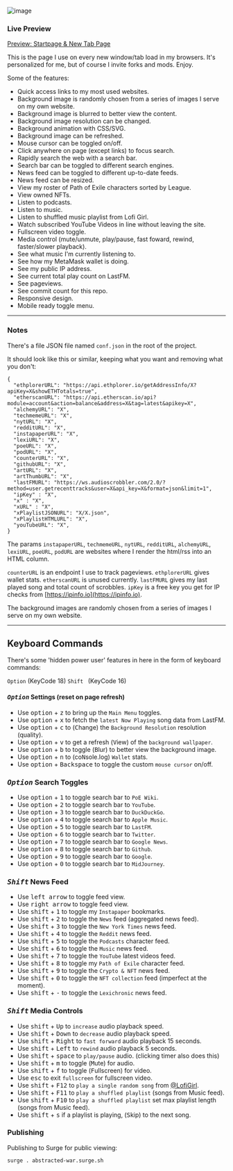 ![image](https://user-images.githubusercontent.com/899183/218527249-4ac6aa50-e1bc-4bde-b072-96a5306eea1b.png)

### Live Preview

[Preview: Startpage & New Tab Page](https://abstracted-war.surge.sh/)

This is the page I use on every new window/tab load in my browsers. It's personalized for me, but of course I invite forks and mods. Enjoy.

Some of the features:
* Quick access links to my most used websites.
* Background image is randomly chosen from a series of images I serve on my own website.
* Background image is blurred to better view the content.
* Background image resolution can be changed.
* Background animation with CSS/SVG.
* Background image can be refreshed.
* Mouse cursor can be toggled on/off.
* Click anywhere on page (except links) to focus search.
* Rapidly search the web with a search bar.
* Search bar can be toggled to different search engines.
* News feed can be toggled to different up-to-date feeds.
* News feed can be resized.
* View my roster of Path of Exile characters sorted by League.
* View owned NFTs.
* Listen to podcasts.
* Listen to music.
* Listen to shuffled music playlist from Lofi Girl.
* Watch subscribed YouTube Videos in line without leaving the site.
* Fullscreen video toggle.
* Media control (mute/unmute, play/pause, fast foward, rewind, faster/slower playback).
* See what music I'm currently listening to.
* See how my MetaMask wallet is doing.
* See my public IP address.
* See current total play count on LastFM.
* See pageviews.
* See commit count for this repo.
* Responsive design.
* Mobile ready toggle menu.

---

### Notes

There's a file JSON file named `conf.json` in the root of the project.

It should look like this or similar, keeping what you want and removing what you don't:

```
{
  "ethplorerURL": "https://api.ethplorer.io/getAddressInfo/X?apiKey=X&showETHTotals=true",
  "etherscanURL": "https://api.etherscan.io/api?module=account&action=balance&address=X&tag=latest&apikey=X",
  "alchemyURL": "X",
  "techmemeURL": "X",
  "nytURL": "X",
  "redditURL": "X",
  "instapaperURL": "X",
  "lexiURL": "X",
  "poeURL": "X",
  "podURL": "X",
  "counterURL": "X",
  "githubURL": "X",
  "artURL": "X",
  "artThumbURL": "X",
  "lastFMURL": "https://ws.audioscrobbler.com/2.0/?method=user.getrecenttracks&user=X&api_key=X&format=json&limit=1",
  "ipKey" : "X",
  "x" : "X",
  "xURL" : "X",
  "xPlaylistJSONURL": "X/X.json",
  "xPlaylistHTMLURL": "X",
  "youTubeURL": "X",
}
```

The params `instapaperURL`, `techmemeURL`, `nytURL`, `redditURL`, `alchemyURL`, `lexiURL`, `poeURL`, `podURL` are websites where I render the html/rss into an HTML column.

`counterURL` is an endpoint I use to track pageviews. `ethplorerURL` gives wallet stats. `etherscanURL` is unused currently. `lastFMURL` gives my last played song and total count of scrobbles. `ipKey` is a free key you get for IP checks from [https://ipinfo.io](https://ipinfo.io).

The background images are randomly chosen from a series of images I serve on my own website.

---

## Keyboard Commands

There's some 'hidden power user' features in here in the form of keyboard commands:

`Option` (KeyCode 18)
`Shift `  (KeyCode 16)

#### *<kbd>Option</kbd>* Settings (reset on page refresh)
- Use <kbd>option</kbd> + <kbd>z</kbd> to bring up the `Main Menu` toggles.
- Use <kbd>option</kbd> + <kbd>x</kbd> to fetch the `latest Now Playing` song data from LastFM.
- Use <kbd>option</kbd> + <kbd>c</kbd> to (<kbd>C</kbd>hange) the `Background Resolution` resolution (quality).
- Use <kbd>option</kbd> + <kbd>v</kbd> to get a refresh (<kbd>V</kbd>iew) of the `background wallpaper`.
- Use <kbd>option</kbd> + <kbd>b</kbd> to toggle (<kbd>B</kbd>lur) to better view the background image.
- Use <kbd>option</kbd> + <kbd>n</kbd> to (co<kbd>N</kbd>sole.log) `Wallet` stats.
- Use <kbd>option</kbd> + <kbd>Backspace</kbd> to toggle the custom `mouse cursor` on/off.

### *<kbd>Option</kbd>* Search Toggles
- Use <kbd>option</kbd> + <kbd>1</kbd> to toggle search bar to `PoE Wiki`.
- Use <kbd>option</kbd> + <kbd>2</kbd> to toggle search bar to `YouTube`.
- Use <kbd>option</kbd> + <kbd>3</kbd> to toggle search bar to `DuckDuckGo`.
- Use <kbd>option</kbd> + <kbd>4</kbd> to toggle search bar to `Apple Music`.
- Use <kbd>option</kbd> + <kbd>5</kbd> to toggle search bar to `LastFM`.
- Use <kbd>option</kbd> + <kbd>6</kbd> to toggle search bar to `Twitter`.
- Use <kbd>option</kbd> + <kbd>7</kbd> to toggle search bar to `Google News`.
- Use <kbd>option</kbd> + <kbd>8</kbd> to toggle search bar to `Github`.
- Use <kbd>option</kbd> + <kbd>9</kbd> to toggle search bar to `Google`.
- Use <kbd>option</kbd> + <kbd>0</kbd> to toggle search bar to `MidJourney`.

### *<kbd>Shift</kbd>* News Feed
- Use <kbd>left arrow</kbd> to toggle feed view.
- Use <kbd>right arrow</kbd> to toggle feed view.
- Use <kbd>shift</kbd> + <kbd>1</kbd> to toggle my `Instapaper` bookmarks.
- Use <kbd>shift</kbd> + <kbd>2</kbd> to toggle the `News` feed (aggregated news feed).
- Use <kbd>shift</kbd> + <kbd>3</kbd> to toggle the `New York Times` news feed.
- Use <kbd>shift</kbd> + <kbd>4</kbd> to toggle the `Reddit` news feed.
- Use <kbd>shift</kbd> + <kbd>5</kbd> to toggle the `Podcasts` character feed.
- Use <kbd>shift</kbd> + <kbd>6</kbd> to toggle the `Music` news feed.
- Use <kbd>shift</kbd> + <kbd>7</kbd> to toggle the `YouTube` latest videos feed.
- Use <kbd>shift</kbd> + <kbd>8</kbd> to toggle my `Path of Exile` character feed.
- Use <kbd>shift</kbd> + <kbd>9</kbd> to toggle the `Crypto & NFT` news feed.
- Use <kbd>shift</kbd> + <kbd>0</kbd> to toggle the `NFT collection` feed (imperfect at the moment).
- Use <kbd>shift</kbd> + <kbd>-</kbd> to toggle the `Lexichronic` news feed.

### *<kbd>Shift</kbd>* Media Controls
- Use <kbd>shift</kbd> + <kbd>Up</kbd> to `increase` audio playback speed.
- Use <kbd>shift</kbd> + <kbd>Down</kbd> to `decrease` audio playback speed.
- Use <kbd>shift</kbd> + <kbd>Right</kbd> to `fast forward` audio playback 15 seconds.
- Use <kbd>shift</kbd> + <kbd>Left</kbd> to `rewind` audio playback 5 seconds.
- Use <kbd>shift</kbd> + <kbd>space</kbd> to `play/pause` audio. (clicking timer also does this)
- Use <kbd>shift</kbd> + <kbd>m</kbd> to toggle (<kbd>M</kbd>ute) for audio.
- Use <kbd>shift</kbd> + <kbd>f</kbd> to toggle (<kbd>F</kbd>ullscreen) for video.
- Use <kbd>esc</kbd> to exit `fullscreen` for fullscreen video.
- Use <kbd>shift</kbd> + <kbd>F12</kbd> to `play a single random song` from [@LofiGirl](https://www.youtube.com/@LofiGirl).
- Use <kbd>shift</kbd> + <kbd>F11</kbd> to `play a shuffled playlist` (songs from Music feed).
- Use <kbd>shift</kbd> + <kbd>F10</kbd> to `play a shuffled playlist` set max playlist length (songs from Music feed).
- Use <kbd>shift</kbd> + <kbd>s</kbd> if a playlist is playing, (<kbd>S</kbd>kip) to the next song.

### Publishing

Publishing to Surge for public viewing:

```
surge . abstracted-war.surge.sh
```
